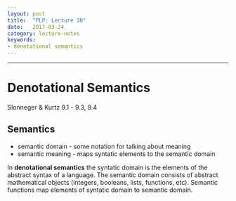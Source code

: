 ```yaml
---
layout: post
title:  "PLP: Lecture 30"
date:   2017-03-24
category: lecture-notes
keywords:
- denotational semantics
---
```

---
# Denotational Semantics

Slonneger & Kurtz 9.1 - 9.3, 9.4

## Semantics

* semantic domain - some notation for talking about meaning
* semantic meaning - maps syntatic elements to the semantic domain

In **denotational semantics** the syntatic domain is the elements of the abstract syntax of a language. The semantic domain consists of abstract mathematical objects (integers, booleans, lists, functions, etc). Semantic functions map elements of syntatic domain to semantic domain.